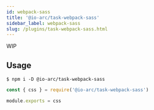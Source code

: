 ```yaml
---
id: webpack-sass
title: '@io-arc/task-webpack-sass'
sidebar_label: webpack-sass
slug: /plugins/task-webpack-sass.html
---
```


WIP

## Usage

```shell
$ npm i -D @io-arc/task-webpack-sass
```

```js title="webpack.config.js"
const { css } = require('@io-arc/task-webpack-sass')

module.exports = css
```
